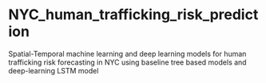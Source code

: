 # NYC_human_trafficking_risk_prediction
Spatial-Temporal machine learning and deep learning models for human trafficking risk forecasting in NYC using baseline tree based models and deep-learning LSTM model
